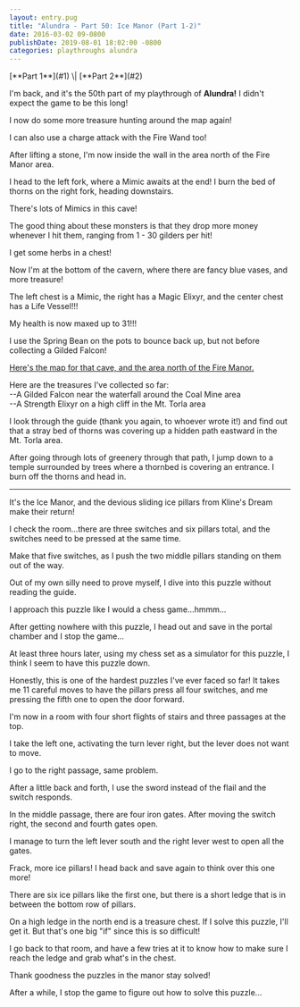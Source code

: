 ```yaml
---
layout: entry.pug
title: "Alundra - Part 50: Ice Manor (Part 1-2)"
date: 2016-03-02 09-0800
publishDate: 2019-08-01 18:02:00 -0800
categories: playthroughs alundra
---
```


<p class="entry-partination" markdown="1">[**Part 1**](#1) \| [**Part 2**](#2)</p>

<a name="1"></a>

I'm back, and it's the 50th part of my playthrough of **Alundra!** I didn't expect the game to be this long!

I now do some more treasure hunting around the map again!

I can also use a charge attack with the Fire Wand too!

After lifting a stone, I'm now inside the wall in the area north of the Fire Manor area.

I head to the left fork, where a Mimic awaits at the end! I burn the bed of thorns on the right fork, heading downstairs.

There's lots of Mimics in this cave!

The good thing about these monsters is that they drop more money whenever I hit them, ranging from 1 - 30 gilders per hit!

I get some herbs in a chest!

Now I'm at the bottom of the cavern, where there are fancy blue vases, and more treasure!

The left chest is a Mimic, the right has a Magic Elixyr, and the center chest has a Life Vessel!!!

My health is now maxed up to 31!!!

I use the Spring Bean on the pots to bounce back up, but not before collecting a Gilded Falcon!

<a href="http://vgmaps.com/Atlas/PSX/Alundra-Shack.png">Here's the map for that cave, and the area north of the Fire Manor.</a>

Here are the treasures I've collected so far:<br/>
--A Gilded Falcon near the waterfall around the Coal Mine area<br/>
--A Strength Elixyr on a high cliff in the Mt. Torla area

I look through the guide (thank you again, to whoever wrote it!) and find out that a stray bed of thorns was covering up a hidden path eastward in the Mt. Torla area.

After going through lots of greenery through that path, I jump down to a temple surrounded by trees where a thornbed is covering an entrance. I burn off the thorns and head in.

<a name="2"></a>

---

It's the Ice Manor, and the devious sliding ice pillars from Kline's Dream make their return!

I check the room...there are three switches and six pillars total, and the switches need to be pressed at the same time.

Make that five switches, as I push the two middle pillars standing on them out of the way.

Out of my own silly need to prove myself, I dive into this puzzle without reading the guide.

I approach this puzzle like I would a chess game...hmmm...

After getting nowhere with this puzzle, I head out and save in the portal chamber and I stop the game...

At least three hours later, using my chess set as a simulator for this puzzle, I think I seem to have this puzzle down.

Honestly, this is one of the hardest puzzles I've ever faced so far! It takes me 11 careful moves to have the pillars press all four switches, and me pressing the fifth one to open the door forward.

I'm now in a room with four short flights of stairs and three passages at the top.

I take the left one, activating the turn lever right, but the lever does not want to move.

I go to the right passage, same problem.

After a little back and forth, I use the sword instead of the flail and the switch responds.

In the middle passage, there are four iron gates. After moving the switch right, the second and fourth gates open.

I manage to turn the left lever south and the right lever west to open all the gates.

Frack, more ice pillars! I head back and save again to think over this one more!

There are six ice pillars like the first one, but there is a short ledge that is in between the bottom row of pillars.

On a high ledge in the north end is a treasure chest. If I solve this puzzle, I'll get it. But that's one big "if" since this is so difficult!

I go back to that room, and have a few tries at it to know how to make sure I reach the ledge and grab what's in the chest.

Thank goodness the puzzles in the manor stay solved!

After a while, I stop the game to figure out how to solve this puzzle...